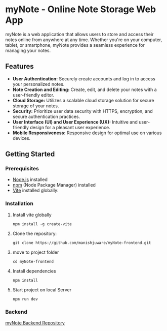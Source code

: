 # myNote - Online Note Storage Web App

myNote is a web application that allows users to store and access their notes online from anywhere at any time. Whether you're on your computer, tablet, or smartphone, myNote provides a seamless experience for managing your notes.

## Features

- **User Authentication:** Securely create accounts and log in to access your personalized notes.
- **Note Creation and Editing:** Create, edit, and delete your notes with a user-friendly editor.
- **Cloud Storage:** Utilizes a scalable cloud storage solution for secure storage of your notes.
- **Security:** Prioritize user data security with HTTPS, encryption, and secure authentication practices.
- **User Interface (UI) and User Experience (UX):** Intuitive and user-friendly design for a pleasant user experience.
- **Mobile Responsiveness:** Responsive design for optimal use on various devices.


## Getting Started

### Prerequisites
- [Node.js](https://nodejs.org/) installed
- [npm](https://www.npmjs.com/) (Node Package Manager) installed
- [Vite](https://vitejs.dev/) installed globally:

### Installation

1. Install vite globally
    ```
    npm install -g create-vite
    ```
2. Clone the repository:
    ```
    git clone https://github.com/manishjuware/myNote-frontend.git
    ```
3. move to project folder
    ```
    cd myNote-frontend
    ```
4. Install dependencies
    ```
    npm install
    ```
5. Start project on local Server
    ```
    npm run dev
    ```
### Backend
[myNote Backend Repository](https://github.com/manishjuware/myNote-backend)

    
